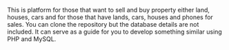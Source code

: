 This is platform for those that want to sell and buy property either land, houses, cars and for those that have lands, cars, houses and phones for sales. You can clone the repository but the database details are not included. It can serve as a guide for you to develop something similar using PHP and MySQL.